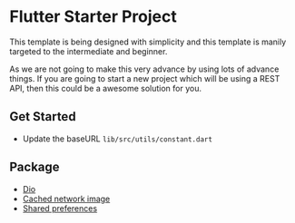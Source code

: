 # Flutter Starter Project

This template is being designed with simplicity and this template is manily targeted to the intermediate and beginner. 

As we are not going to make this very advance by using lots of advance things. If you are going to start a new project which will be using a REST API, then this could be a awesome solution for you.


## Get Started

- Update the baseURL `lib/src/utils/constant.dart`

## Package

- [Dio](https://pub.dev/packages/dio)
- [Cached network image](https://pub.dev/packages/cached_network_image)
- [Shared preferences](https://pub.dev/packages/shared_preferences)